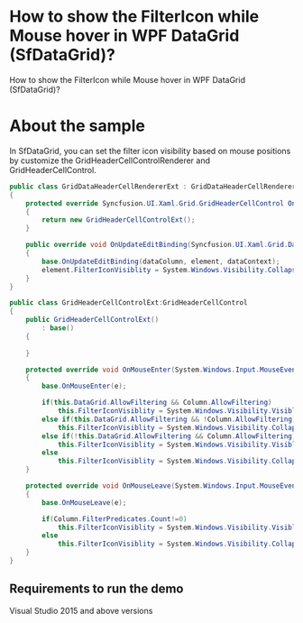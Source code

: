 # How to show the FilterIcon while Mouse hover in WPF DataGrid (SfDataGrid)?

How to show the FilterIcon while Mouse hover in WPF DataGrid (SfDataGrid)?

# About the sample

In SfDataGrid, you can set the filter icon visibility based on mouse positions by customize the GridHeaderCellControlRenderer and GridHeaderCellControl.

```c#
public class GridDataHeaderCellRendererExt : GridDataHeaderCellRenderer
{
    protected override Syncfusion.UI.Xaml.Grid.GridHeaderCellControl OnCreateEditUIElement()
    {
        return new GridHeaderCellControlExt();
    }

    public override void OnUpdateEditBinding(Syncfusion.UI.Xaml.Grid.DataColumnBase dataColumn, Syncfusion.UI.Xaml.Grid.GridHeaderCellControl element, object dataContext)
    {
        base.OnUpdateEditBinding(dataColumn, element, dataContext);
        element.FilterIconVisiblity = System.Windows.Visibility.Collapsed;
    }
}

public class GridHeaderCellControlExt:GridHeaderCellControl
{
    public GridHeaderCellControlExt()
        : base()
    {
            
    }

    protected override void OnMouseEnter(System.Windows.Input.MouseEventArgs e)
    {
        base.OnMouseEnter(e);

        if(this.DataGrid.AllowFiltering && Column.AllowFiltering)
            this.FilterIconVisiblity = System.Windows.Visibility.Visible;
        else if(this.DataGrid.AllowFiltering && !Column.AllowFiltering)
            this.FilterIconVisiblity = System.Windows.Visibility.Collapsed;
        else if(!this.DataGrid.AllowFiltering && Column.AllowFiltering)
            this.FilterIconVisiblity = System.Windows.Visibility.Visible;
        else
            this.FilterIconVisiblity = System.Windows.Visibility.Collapsed;
    }

    protected override void OnMouseLeave(System.Windows.Input.MouseEventArgs e)
    {
        base.OnMouseLeave(e);

        if(Column.FilterPredicates.Count!=0)
            this.FilterIconVisiblity = System.Windows.Visibility.Visible;
        else
            this.FilterIconVisiblity = System.Windows.Visibility.Collapsed;
    }
}
```

## Requirements to run the demo
 Visual Studio 2015 and above versions

